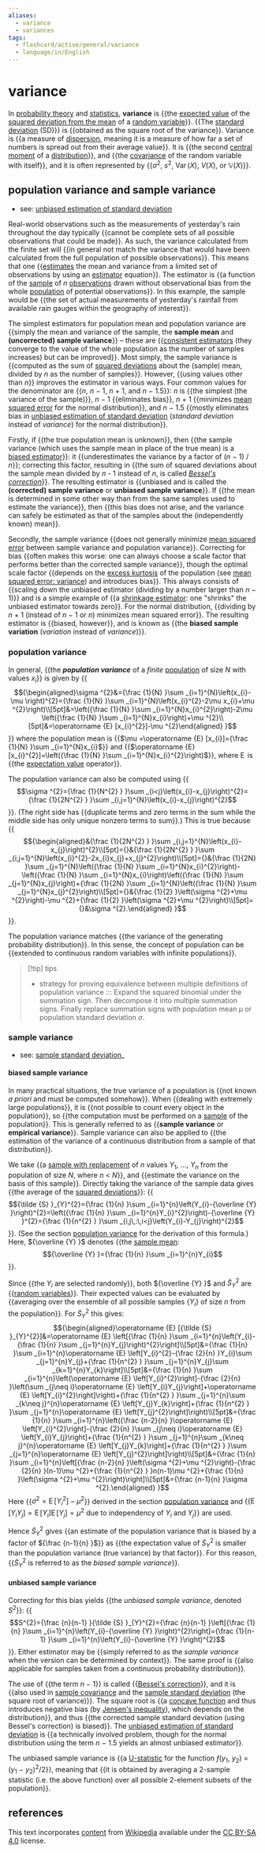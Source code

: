 ```yaml
---
aliases:
  - variance
  - variances
tags:
  - flashcard/active/general/variance
  - language/in/English
---
```


# variance

In [probability theory](probability%20theory.md) and [statistics](statistics.md), __variance__ is {{the [expected value](expected%20value.md) of the [squared deviation from the mean](squared%20deviations%20from%20the%20mean.md) of a [random variable](random%20variable.md)}}. {{The [standard deviation](standard%20deviation.md) (SD)}} is {{obtained as the square root of the variance}}. Variance is {{a measure of [dispersion](statistical%20dispersion.md), meaning it is a measure of how far a set of numbers is spread out from their average value}}. It is {{the second [central moment](central%20moment.md) of a [distribution](probability%20distribution.md)}}, and {{the [covariance](covariance.md) of the random variable with itself}}, and it is often represented by {{$\sigma ^{2}$, $s^{2}$, $\operatorname {Var} (X)$, $V(X)$, or $\mathbb {V} (X)$}}. <!--SR:!2024-09-17,13,298!2024-09-19,15,298!2024-09-18,14,298!2024-09-20,16,298!2024-09-18,14,298!2024-09-18,14,298!2024-09-20,16,298-->

## population variance and sample variance

- see: [unbiased estimation of standard deviation](unbiased%20estimation%20of%20standard%20deviation.md)

Real-world observations such as the measurements of yesterday's rain throughout the day typically {{cannot be complete sets of all possible observations that could be made}}. As such, the variance calculated from the finite set will {{in general not match the variance that would have been calculated from the full population of possible observations}}. This means that one {{[estimates](estimation%20theory.md) the mean and variance from a limited set of observations by using an [estimator](estimator.md) equation}}. The estimator is {{a function of the [sample](sampling%20(statistics).md) of _n_ [observations](observation.md) drawn without observational bias from the whole [population](statistical%20population.md) of potential observations}}. In this example, the sample would be {{the set of actual measurements of yesterday's rainfall from available rain gauges within the geography of interest}}. <!--SR:!2024-09-14,11,278!2024-09-17,13,298!2024-09-17,13,298!2024-09-14,10,278!2024-09-17,13,298-->

The simplest estimators for population mean and population variance are {{simply the mean and variance of the sample, the __sample mean__ and __(uncorrected) sample variance__}} – these are {{[consistent estimators](consistent%20estimator.md) (they converge to the value of the whole population as the number of samples increases) but can be improved}}. Most simply, the sample variance is {{computed as the sum of [squared deviations](squared%20deviations%20from%20the%20mean.md) about the (sample) mean, divided by _n_ as the number of samples}}. However, {{using values other than _n_}} improves the estimator in various ways. Four common values for the denominator are {{_n_, _n_ − 1, _n_ + 1, and _n_ − 1.5}}: _n_ is {{the simplest (the variance of the sample)}}, _n_ − 1 {{eliminates bias}}, _n_ + 1 {{minimizes [mean squared error](mean%20squared%20error.md) for the normal distribution}}, and _n_ − 1.5 {{mostly eliminates bias in [unbiased estimation of standard deviation](unbiased%20estimation%20of%20standard%20deviation.md) (_standard deviation_ instead of _variance_) for the normal distribution}}. <!--SR:!2024-09-19,15,298!2024-09-20,16,290!2024-09-20,16,298!2024-09-15,12,270!2024-09-19,15,298!2024-09-19,15,290!2024-10-08,28,278!2024-09-13,9,278!2024-09-21,14,295-->

Firstly, if {{the true population mean is unknown}}, then {{the sample variance (which uses the sample mean in place of the true mean) is a [biased estimator](bias%20of%20an%20estimator.md)}}: it {{underestimates the variance by a factor of (_n_ − 1) / _n_}}; correcting this factor, resulting in {{the sum of squared deviations about the sample mean divided by _n_ - 1 instead of _n_, is called _[Bessel's correction](Bessel's%20correction.md)_}}. The resulting estimator is {{unbiased and is called the __(corrected) sample variance__ or __unbiased sample variance__}}. If {{the mean is determined in some other way than from the same samples used to estimate the variance}}, then {{this bias does not arise, and the variance can safely be estimated as that of the samples about the (independently known) mean}}. <!--SR:!2024-09-20,16,298!2024-09-16,12,278!2024-09-18,14,298!2024-09-19,15,298!2024-09-20,16,290!2024-09-19,15,298!2024-09-17,13,290-->

Secondly, the sample variance {{does not generally minimize [mean squared error](mean%20squared%20error.md) between sample variance and population variance}}. Correcting for bias {{often makes this worse: one can always choose a scale factor that performs better than the corrected sample variance}}, though the optimal scale factor {{depends on the [excess kurtosis](kurtosis.md#excess%20kurtosis) of the population (see [mean squared error: variance](mean%20squared%20error.md#variance)) and introduces bias}}. This always consists of {{scaling down the unbiased estimator (dividing by a number larger than _n_ − 1)}} and is a simple example of {{a [shrinkage estimator](shrinkage%20(statistics).md): one "shrinks" the unbiased estimator towards zero}}. For the normal distribution, {{dividing by _n_ + 1 (instead of _n_ − 1 or _n_) minimizes mean squared error}}. The resulting estimator is {{biased, however}}, and is known as {{the __biased sample variation__ (_variation_ instead of _variance_)}}. <!--SR:!2024-09-18,14,298!2024-09-16,12,278!2024-09-17,13,298!2024-09-21,17,298!2024-09-21,17,298!2024-09-12,9,278!2024-09-21,17,298!2024-09-19,15,298-->

### population variance

In general, {{the ___population variance___ of a _finite_ [population](statistical%20population.md) of size _N_ with values _x_<sub>_i_</sub>}} is given by {{$${\begin{aligned}\sigma ^{2}&={\frac {1}{N} }\sum _{i=1}^{N}\left(x_{i}-\mu \right)^{2}={\frac {1}{N} }\sum _{i=1}^{N}\left(x_{i}^{2}-2\mu x_{i}+\mu ^{2}\right)\\[5pt]&=\left({\frac {1}{N} }\sum _{i=1}^{N}x_{i}^{2}\right)-2\mu \left({\frac {1}{N} }\sum _{i=1}^{N}x_{i}\right)+\mu ^{2}\\[5pt]&=\operatorname {E} [x_{i}^{2}]-\mu ^{2}\end{aligned} }$$}} where the population mean is {{$\mu =\operatorname {E} [x_{i}]={\frac {1}{N} }\sum _{i=1}^{N}x_{i}$}} and {{$\operatorname {E} [x_{i}^{2}]=\left({\frac {1}{N} }\sum _{i=1}^{N}x_{i}^{2}\right)$}}, where $\operatorname {E}$ is {{the [expectation value](expected%20value.md) operator}}. <!--SR:!2024-09-18,14,298!2024-10-07,26,270!2024-09-21,17,290!2024-09-20,16,298!2024-09-18,14,298-->

The population variance can also be computed using {{$$\sigma ^{2}={\frac {1}{N^{2} } }\sum _{i<j}\left(x_{i}-x_{j}\right)^{2}={\frac {1}{2N^{2} } }\sum _{i,j=1}^{N}\left(x_{i}-x_{j}\right)^{2}$$}}. (The right side has {{duplicate terms and zero terms in the sum while the middle side has only unique nonzero terms to sum}}.) This is true because {{$${\begin{aligned}&{\frac {1}{2N^{2} } }\sum _{i,j=1}^{N}\left(x_{i}-x_{j}\right)^{2}\\[5pt]={}&{\frac {1}{2N^{2} } }\sum _{i,j=1}^{N}\left(x_{i}^{2}-2x_{i}x_{j}+x_{j}^{2}\right)\\[5pt]={}&{\frac {1}{2N} }\sum _{j=1}^{N}\left({\frac {1}{N} }\sum _{i=1}^{N}x_{i}^{2}\right)-\left({\frac {1}{N} }\sum _{i=1}^{N}x_{i}\right)\left({\frac {1}{N} }\sum _{j=1}^{N}x_{j}\right)+{\frac {1}{2N} }\sum _{i=1}^{N}\left({\frac {1}{N} }\sum _{j=1}^{N}x_{j}^{2}\right)\\[5pt]={}&{\frac {1}{2} }\left(\sigma ^{2}+\mu ^{2}\right)-\mu ^{2}+{\frac {1}{2} }\left(\sigma ^{2}+\mu ^{2}\right)\\[5pt]={}&\sigma ^{2}.\end{aligned} }$$}}. <!--SR:!2024-09-15,12,278!2024-09-19,15,298!2024-09-15,5,210-->

The population variance matches {{the variance of the generating probability distribution}}. In this sense, the concept of population can be {{extended to continuous random variables with infinite populations}}. <!--SR:!2024-09-18,14,298!2024-09-21,17,298-->

> [!tip] tips
>
> - strategy for proving equivalence between multiple definitions of population variance ::: Expand the squared binomial under the summation sign. Then decompose it into multiple summation signs. Finally replace summation signs with population mean $\mu$ or population standard deviation $\sigma$. <!--SR:!2024-09-20,16,290!2024-09-21,17,298-->

### sample variance

- see: [sample standard deviation](standard%20deviation.md#sample%20standard%20deviation)_

#### biased sample variance

In many practical situations, the true variance of a population is {{not known _a priori_ and must be computed somehow}}. When {{dealing with extremely large populations}}, it is {{not possible to count every object in the population}}, so {{the computation must be performed on a [sample](sampling%20(statistics).md) of the population}}. This is generally referred to as {{__sample variance__ or __empirical variance__}}. Sample variance can also be applied to {{the estimation of the variance of a continuous distribution from a sample of that distribution}}. <!--SR:!2024-09-21,17,298!2024-09-20,16,298!2024-09-13,9,278!2024-09-19,15,298!2024-09-17,13,298!2024-09-19,15,298-->

We take {{a [sample with replacement](sampling%20(statistics).md) of _n_ values _Y_<sub>1</sub>, ..., _Y_<sub>_n_</sub> from the population of size $N$, where _n_ < _N_}}, and {{estimate the variance on the basis of this sample}}. Directly taking the variance of the sample data gives {{the average of the [squared deviations](squared%20deviations%20from%20the%20mean.md)}}: {{$${\tilde {S} }_{Y}^{2}={\frac {1}{n} }\sum _{i=1}^{n}\left(Y_{i}-{\overline {Y} }\right)^{2}=\left({\frac {1}{n} }\sum _{i=1}^{n}Y_{i}^{2}\right)-{\overline {Y} }^{2}={\frac {1}{n^{2} } }\sum _{i,j\,:\,i<j}\left(Y_{i}-Y_{j}\right)^{2}$$}}. (See the section [population variance](#population%20variance) for the derivation of this formula.) Here, ${\overline {Y} }$ denotes {{the [sample mean](sample%20mean%20and%20covariance.md): $${\overline {Y} }={\frac {1}{n} }\sum _{i=1}^{n}Y_{i}$$}}. <!--SR:!2024-09-17,13,298!2024-09-19,15,298!2024-09-13,10,278!2024-09-16,13,278!2024-09-15,12,278-->

Since {{the _Y_<sub>_i_</sub> are selected randomly}}, both ${\overline {Y} }$ and ${\tilde {S} }_{Y}^{2}$ are {{[random variables](random%20variable.md)}}. Their expected values can be evaluated by {{averaging over the ensemble of all possible samples {_Y_<sub>_i_</sub>} of size _n_ from the population}}. For ${\tilde {S} }_{Y}^{2}$ this gives: $${\begin{aligned}\operatorname {E} [{\tilde {S} }_{Y}^{2}]&=\operatorname {E} \left[{\frac {1}{n} }\sum _{i=1}^{n}\left(Y_{i}-{\frac {1}{n} }\sum _{j=1}^{n}Y_{j}\right)^{2}\right]\\[5pt]&={\frac {1}{n} }\sum _{i=1}^{n}\operatorname {E} \left[Y_{i}^{2}-{\frac {2}{n} }Y_{i}\sum _{j=1}^{n}Y_{j}+{\frac {1}{n^{2} } }\sum _{j=1}^{n}Y_{j}\sum _{k=1}^{n}Y_{k}\right]\\[5pt]&={\frac {1}{n} }\sum _{i=1}^{n}\left(\operatorname {E} \left[Y_{i}^{2}\right]-{\frac {2}{n} }\left(\sum _{j\neq i}\operatorname {E} \left[Y_{i}Y_{j}\right]+\operatorname {E} \left[Y_{i}^{2}\right]\right)+{\frac {1}{n^{2} } }\sum _{j=1}^{n}\sum _{k\neq j}^{n}\operatorname {E} \left[Y_{j}Y_{k}\right]+{\frac {1}{n^{2} } }\sum _{j=1}^{n}\operatorname {E} \left[Y_{j}^{2}\right]\right)\\[5pt]&={\frac {1}{n} }\sum _{i=1}^{n}\left({\frac {n-2}{n} }\operatorname {E} \left[Y_{i}^{2}\right]-{\frac {2}{n} }\sum _{j\neq i}\operatorname {E} \left[Y_{i}Y_{j}\right]+{\frac {1}{n^{2} } }\sum _{j=1}^{n}\sum _{k\neq j}^{n}\operatorname {E} \left[Y_{j}Y_{k}\right]+{\frac {1}{n^{2} } }\sum _{j=1}^{n}\operatorname {E} \left[Y_{j}^{2}\right]\right)\\[5pt]&={\frac {1}{n} }\sum _{i=1}^{n}\left[{\frac {n-2}{n} }\left(\sigma ^{2}+\mu ^{2}\right)-{\frac {2}{n} }(n-1)\mu ^{2}+{\frac {1}{n^{2} } }n(n-1)\mu ^{2}+{\frac {1}{n} }\left(\sigma ^{2}+\mu ^{2}\right)\right]\\[5pt]&={\frac {n-1}{n} }\sigma ^{2}.\end{aligned} }$$ Here {{$\sigma ^{2}=\operatorname {E} [Y_{i}^{2}]-\mu ^{2}$}} derived in the section [population variance](#population%20variance) and {{$\operatorname {E} [Y_{i}Y_{j}]=\operatorname {E} [Y_{i}]\operatorname {E} [Y_{j}]=\mu ^{2}$ due to independency of $Y_{i}$ and $Y_{j}$}} are used. <!--SR:!2024-09-18,14,298!2024-09-20,16,298!2024-09-17,13,298!2024-09-17,13,298!2024-09-17,13,298-->

Hence ${\tilde {S} }_{Y}^{2}$ gives {{an estimate of the population variance that is biased by a factor of ${\frac {n-1}{n} }$}} as {{the expectation value of ${\tilde {S} }_{Y}^{2}$ is smaller than the population variance (true variance) by that factor}}. For this reason, {{${\tilde {S} }_{Y}^{2}$ is referred to as the _biased sample variance_}}. <!--SR:!2024-09-21,17,298!2024-09-19,15,298!2024-09-16,12,278-->

#### unbiased sample variance

Correcting for this bias yields {{the _unbiased sample variance_, denoted $S^{2}$}}: {{$$S^{2}={\frac {n}{n-1} }{\tilde {S} }_{Y}^{2}={\frac {n}{n-1} }\left[{\frac {1}{n} }\sum _{i=1}^{n}\left(Y_{i}-{\overline {Y} }\right)^{2}\right]={\frac {1}{n-1} }\sum _{i=1}^{n}\left(Y_{i}-{\overline {Y} }\right)^{2}$$}}. Either estimator may be {{simply referred to as the _sample variance_ when the version can be determined by context}}. The same proof is {{also applicable for samples taken from a continuous probability distribution}}. <!--SR:!2024-09-18,14,290!2024-09-18,14,298!2024-09-18,14,290!2024-09-21,17,298-->

The use of {{the term _n_ − 1}} is called {{[Bessel's correction](Bessel's%20correction.md)}}, and it is {{also used in [sample covariance](sample%20mean%20and%20covariance.md) and the [sample standard deviation](standard%20deviation.md#sample%20standard%20deviation) (the square root of variance)}}. The square root is {{a [concave function](concave%20function.md) and thus introduces negative bias (by [Jensen's inequality](jensen's%20inequality.md)), which depends on the distribution}}, and thus {{the corrected sample standard deviation (using Bessel's correction) is biased}}. The [unbiased estimation of standard deviation](unbiased%20estimation%20of%20standard%20deviation.md) is {{a technically involved problem, though for the normal distribution using the term _n_ − 1.5 yields an almost unbiased estimator}}. <!--SR:!2024-09-17,13,298!2024-09-17,13,298!2024-09-20,16,298!2024-09-15,11,278!2024-09-14,11,270!2024-09-18,14,298-->

The unbiased sample variance is {{a [U-statistic](u-statistic.md) for the function _ƒ_(_y_<sub>1</sub>, _y_<sub>2</sub>) = (_y_<sub>1</sub> − _y_<sub>2</sub>)<sup>2</sup>/2}}, meaning that {{it is obtained by averaging a 2-sample statistic (i.e. the above function) over all possible 2-element subsets of the population}}. <!--SR:!2024-09-21,17,290!2024-09-17,13,298-->

## references

This text incorporates [content](https://en.wikipedia.org/wiki/variance) from [Wikipedia](Wikipedia.md) available under the [CC BY-SA 4.0](https://creativecommons.org/licenses/by-sa/4.0/) license.
